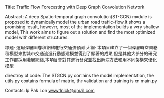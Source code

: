 Title: Traffic Flow Forecasting with Deep Graph Convolution Network

Abstract: A deep Spatio-temporal graph convolution(ST-GCN) module is proposed to dynamically model the urban road traffic-flow.It shows a promising result, however, most of the implementation builds a very shallow model, This work aims to figure out a solution and find the most optimized model with different structures.

標題: 運用深層圖卷積網絡進行交通流預測
大綱: 本項目建立了一個深層時空圖卷積模型來對城市交通流進行動態建模並得到了顯著的成果,但是其他大部分的研究工作都採用淺層網絡,本項目會對其進行研究並找出解決方法和用不同架構來優化模型

directroy of code:
The STGCN.py contains the model implementation, the utils.py contains formula of matrix, the validation and training is on main.py

Contacts:
Ip Pak Lon www.1nick@gmail.com
